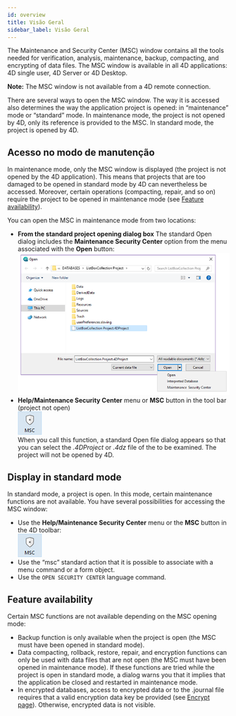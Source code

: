 ```yaml
---
id: overview
title: Visão Geral
sidebar_label: Visão Geral
---
```


The Maintenance and Security Center (MSC) window contains all the tools needed for verification, analysis, maintenance, backup, compacting, and encrypting of data files. The MSC window is available in all 4D applications: 4D single user, 4D Server or 4D Desktop.

**Note:** The MSC window is not available from a 4D remote connection.

There are several ways to open the MSC window. The way it is accessed also determines the way the application project is opened: in “maintenance” mode or “standard” mode. In maintenance mode, the project is not opened by 4D, only its reference is provided to the MSC. In standard mode, the project is opened by 4D.


## Acesso no modo de manutenção

In maintenance mode, only the MSC window is displayed (the project is not opened by the 4D application). This means that projects that are too damaged to be opened in standard mode by 4D can nevertheless be accessed. Moreover, certain operations (compacting, repair, and so on) require the project to be opened in maintenance mode (see [Feature availability](#feature-availability)).

You can open the MSC in maintenance mode from two locations:

- **From the standard project opening dialog box** The standard Open dialog includes the **Maintenance Security Center** option from the menu associated with the **Open** button: ![](../assets/en/MSC/MSC_standardOpen.png)
- **Help/Maintenance Security Center** menu or **MSC** button in the tool bar (project not open)  
  ![](../assets/en/MSC/mscicon.png)   
  When you call this function, a standard Open file dialog appears so that you can select the *.4DProject* or *.4dz* file of the to be examined. The project will not be opened by 4D.

## Display in standard mode

In standard mode, a project is open. In this mode, certain maintenance functions are not available. You have several possibilities for accessing the MSC window:

- Use the **Help/Maintenance Security Center** menu or the **MSC** button in the 4D toolbar:  
  ![](../assets/en/MSC/mscicon.png)
- Use the “msc” standard action that it is possible to associate with a menu command or a form object.
- Use the `OPEN SECURITY CENTER` language command.

## Feature availability

Certain MSC functions are not available depending on the MSC opening mode:

- Backup function is only available when the project is open (the MSC must have been opened in standard mode).
- Data compacting, rollback, restore, repair, and encryption functions can only be used with data files that are not open (the MSC must have been opened in maintenance mode). If these functions are tried while the project is open in standard mode, a dialog warns you that it implies that the application be closed and restarted in maintenance mode.
- In encrypted databases, access to encrypted data or to the .journal file requires that a valid encryption data key be provided (see [Encrypt page](encrypt.md)). Otherwise, encrypted data is not visible. 
